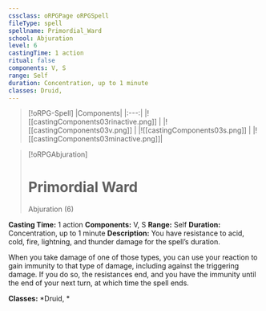```yaml
---
cssclass: oRPGPage oRPGSpell
fileType: spell
spellname: Primordial_Ward
school: Abjuration
level: 6
castingTime: 1 action
ritual: false
components: V, S
range: Self
duration: Concentration, up to 1 minute
classes: Druid,
---
```

> [!oRPG-Spell]
> |Components|
> |:---:|
> |![[castingComponents03rinactive.png]] |
> |![[castingComponents03v.png]] |
> |![[castingComponents03s.png]] |
> |![[castingComponents03minactive.png]]|

> [!oRPGAbjuration]
>#  Primordial Ward
> Abjuration  (6)

**Casting Time:** 1 action
**Components:** V, S
**Range:** Self
**Duration:**  Concentration, up to 1 minute
**Description:**
You have resistance to acid, cold, fire, lightning, and thunder damage for the spell’s duration.



 When you take damage of one of those types, you can use your reaction to gain immunity to that type of damage, including against the triggering damage. If you do so, the resistances end, and you have the immunity until the end of your next turn, at which time the spell ends.



**Classes:**  *Druid, *



